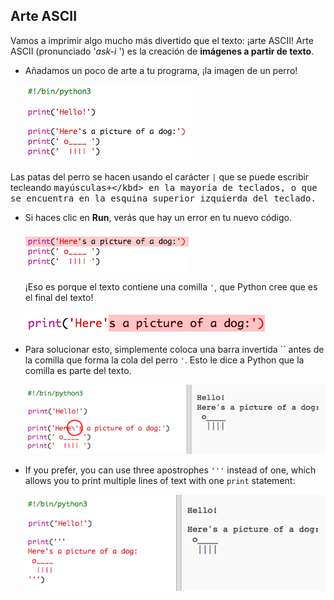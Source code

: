 ## Arte ASCII

Vamos a imprimir algo mucho más divertido que el texto: ¡arte ASCII! Arte ASCII (pronunciado '*ask-i* ') es la creación de **imágenes a partir de texto**.

+ Añadamos un poco de arte a tu programa, ¡la imagen de un perro!
    
    ![screenshot](images/me-dog.png)

Las patas del perro se hacen usando el carácter `|` que se puede escribir tecleando <kbd>mayúsculas+\</kbd> en la mayoría de teclados, o que se encuentra en la esquina superior izquierda del teclado.

+ Si haces clic en **Run**, verás que hay un error en tu nuevo código.
    
    ![screenshot](images/me-dog-bug.png)
    
    ¡Eso es porque el texto contiene una comilla `'`, que Python cree que es el final del texto!
    
    ![screenshot](images/me-dog-quote.png)

+ Para solucionar esto, simplemente coloca una barra invertida `` antes de la comilla que forma la cola del perro `'`. Esto le dice a Python que la comilla es parte del texto.
    
    ![screenshot](images/me-dog-bug-fix.png)

+ If you prefer, you can use three apostrophes `'''` instead of one, which allows you to print multiple lines of text with one `print` statement:
    
    ![screenshot](images/me-dog-triple-quote.png)